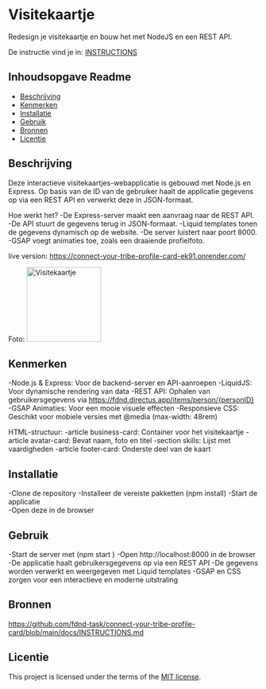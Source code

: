 # Visitekaartje

Redesign je visitekaartje en bouw het met NodeJS en een REST API.

De instructie vind je in: [INSTRUCTIONS](https://github.com/fdnd-task/connect-your-tribe-profile-card/blob/main/docs/INSTRUCTIONS.md)


## Inhoudsopgave Readme
* [Beschrijving](#beschrijving)
* [Kenmerken](#kenmerken)
* [Installatie](#installatie)
* [Gebruik](#gebruik)
* [Bronnen](#bronnen)
* [Licentie](#licentie)



## Beschrijving
Deze interactieve visitekaartjes-webapplicatie is gebouwd met Node.js en Express. Op basis van de ID van de gebruiker haalt de applicatie gegevens op via een REST API en verwerkt deze in JSON-formaat.
 
 Hoe werkt het?
-De Express-server maakt een aanvraag naar de REST API.
-De API stuurt de gegevens terug in JSON-formaat.
-Liquid templates tonen de gegevens dynamisch op de website.
-De server luistert naar poort 8000.
-GSAP voegt animaties toe, zoals een draaiende profielfoto.

live version:
https://connect-your-tribe-profile-card-ek91.onrender.com/

Foto:
<img src="/assets/visitekaartje.jpg" alt="Visitekaartje" style="width: 150px; height: auto;">



## Kenmerken
-Node.js & Express: Voor de backend-server en API-aanroepen
-LiquidJS: Voor dynamische rendering van data
-REST API: Ophalen van gebruikersgegevens via https://fdnd.directus.app/items/person/{personID}
-GSAP Animaties: Voor een mooie visuele effecten
-Responsieve CSS: Geschikt voor mobiele versies met @media (max-width: 48rem)


HTML-structuur:
-article business-card: Container voor het visitekaartje
-article avatar-card: Bevat naam, foto en titel
-section skills: Lijst met vaardigheden
-article footer-card: Onderste deel van de kaart



## Installatie
-Clone de repository
-Installeer de vereiste pakketten  (npm install)
-Start de applicatie  
-Open  deze in de browser


## Gebruik
-Start de server met  (npm start )
-Open http://localhost:8000 in de browser
-De applicatie haalt gebruikersgegevens op via een REST API
-De gegevens worden verwerkt en weergegeven met Liquid templates
-GSAP en CSS zorgen voor een interactieve en moderne uitstraling


## Bronnen
https://github.com/fdnd-task/connect-your-tribe-profile-card/blob/main/docs/INSTRUCTIONS.md

## Licentie

This project is licensed under the terms of the [MIT license](./LICENSE).

